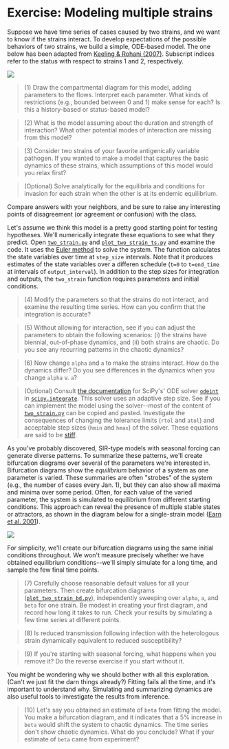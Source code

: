 # Exercise: Modeling multiple strains

Suppose we have time series of cases caused by two strains, and we want to know if the strains interact. 
To develop expectations of the possible behaviors of two strains, we build a simple, ODE-based model.
The one below has been adapted from [Keeling & Rohani (2007)](http://homepages.warwick.ac.uk/~masfz/ModelingInfectiousDiseases/Chapter4/Program_4.1/index.html).
Subscript indices refer to the status with respect to strains 1 and 2, respectively.

![](images/equations.png)

> (1) Draw the compartmental diagram for this model, adding parameters to the flows. Interpret each parameter. What kinds of restrictions (e.g., bounded between 0 and 1) make sense for each? Is this a history-based or status-based model?

> (2) What is the model assuming about the duration and strength of interaction? What other potential modes of interaction are missing from this model?

> (3) Consider two strains of your favorite antigenically variable pathogen. If you wanted to make a model that captures the basic dynamics of these strains, which assumptions of this model would you relax first?

> (Optional) Solve analytically for the equilibria and conditions for invasion for each strain when the other is at its endemic equilibrium.

Compare answers with your neighbors, and be sure to raise any interesting points of disagreement (or agreement or confusion) with the class.

Let's assume we think this model is a pretty good starting point for testing hypotheses.
We'll numerically integrate these equations to see what they predict.
Open [`two_strain.py`](https://github.com/trvrb/sismid/blob/master/models/exercise/two_strain.py) and [`plot_two_strain_ts.py`](https://github.com/trvrb/sismid/blob/master/models/exercise/plot_two_strain_ts.py) and examine the code.
It uses the [Euler method](https://en.wikipedia.org/wiki/Euler_method) to solve the system.
The function calculates the state variables over time at `step_size` intervals.
Note that it produces estimates of the state variables over a differen schedule (`t=0` to `t=end_time` at intervals of `output_interval`).
In addition to the step sizes for integration and outputs, the `two_strain` function requires parameters and initial conditions.

> (4) Modify the parameters so that the strains do not interact, and examine the resulting time series. How can you confirm that the integration is accurate?

> (5) Without allowing for interaction, see if you can adjust the parameters to obtain the following scenarios: (i) the strains have biennial, out-of-phase dynamics, and (ii) both strains are chaotic. Do you see any recurring patterns in the chaotic dynamics?

> (6) Now change `alpha` and `a` to make the strains interact. How do the dynamics differ? Do you see differences in the dynamics when you change `alpha` v. `a`?

> (Optional) Consult [the documentation](http://docs.scipy.org/doc/scipy-0.15.1/reference/generated/scipy.integrate.odeint.html) for SciPy's' ODE solver [`odeint`](http://docs.scipy.org/doc/scipy/reference/generated/scipy.integrate.odeint.html#scipy.integrate.odeint) in [`scipy.integrate`](http://docs.scipy.org/doc/scipy/reference/integrate.html). This solver uses an adaptive step size. See if you can implement the model using the solver--most of the content of [`two_strain.py`](https://github.com/trvrb/sismid/blob/master/models/exercise/two_strain.py) can be copied and pasted. Investigate the consequences of changing the tolerance limits (`rtol` and `atol`) and acceptable step sizes (`hmin` and `hmax`) of the solver. These equations are said to be [stiff](http://www.mathworks.com/company/newsletters/articles/stiff-differential-equations.html).

As you've probably discovered, SIR-type models with seasonal forcing can generate diverse patterns.
To summarize these patterns, we'll create bifurcation diagrams over several of the parameters we're interested in.
Bifurcation diagrams show the *equilibrium* behavior of a system as one parameter is varied.
These summaries are often "strobes" of the system (e.g., the number of cases every Jan. 1), but they can also show all maxima and minima over some period.
Often, for each value of the varied parameter, the system is simulated to equilibrium from different starting conditions.
This approach can reveal the presence of multiple stable states or attractors, as shown in the diagram below for a single-strain model ([Earn et al. 2001](http://www.sciencemag.org/cgi/pmidlookup?view=long&pmid=10650003)).

![](images/earn_bd.jpg)

For simplicity, we'll create our bifurcation diagrams using the same initial conditions throughout. 
We won't measure precisely whether we have obtained equilibrium conditions--we'll simply simulate for a long time, and sample the few final time points.

> (7) Carefully choose reasonable default values for all your parameters. Then create bifurcation diagrams ([`plot_two_strain_bd.py`](https://github.com/trvrb/sismid/blob/master/models/exercise/plot_two_strain_bd.py)), independently sweeping over `alpha`, `a`, and `beta` for one strain. Be modest in creating your first diagram, and record how long it takes to run. Check your results by simulating a few time series at different points.

> (8) Is reduced transmission following infection with the heterologous strain dynamically equivalent to reduced susceptibility?

> (9) If you're starting with seasonal forcing, what happens when you remove it? Do the reverse exercise if you start without it.

You might be wondering why we should bother with all this exploration. 
(Can't we just fit the darn things already?)
Fitting fails all the time, and it's important to understand why.
Simulating and summarizing dynamics are also useful tools to investigate the results from inference. 

> (10) Let's say you obtained an estimate of `beta` from fitting the model. You make a bifurcation diagram, and it indicates that a 5% increase in `beta` would shift the system to chaotic dynamics. The time series don't show chaotic dynamics. What do you conclude? What if your estimate of `beta` came from experiment?